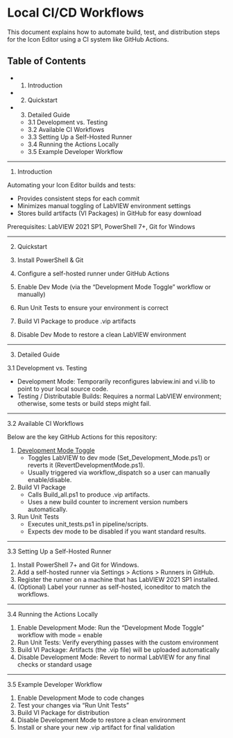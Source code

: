 # Local CI/CD Workflows

This document explains how to automate build, test, and distribution steps for the Icon Editor using a CI system like GitHub Actions.

## Table of Contents

- 1. Introduction
- 2. Quickstart
- 3. Detailed Guide
  - 3.1 Development vs. Testing
  - 3.2 Available CI Workflows
  - 3.3 Setting Up a Self-Hosted Runner
  - 3.4 Running the Actions Locally
  - 3.5 Example Developer Workflow

---

1. Introduction

Automating your Icon Editor builds and tests:
- Provides consistent steps for each commit
- Minimizes manual toggling of LabVIEW environment settings
- Stores build artifacts (VI Packages) in GitHub for easy download

Prerequisites: LabVIEW 2021 SP1, PowerShell 7+, Git for Windows

---

2. Quickstart

1. Install PowerShell & Git
2. Configure a self-hosted runner under GitHub Actions
3. Enable Dev Mode (via the “Development Mode Toggle” workflow or manually)
4. Run Unit Tests to ensure your environment is correct
5. Build VI Package to produce .vip artifacts
6. Disable Dev Mode to restore a clean LabVIEW environment

---

3. Detailed Guide

3.1 Development vs. Testing

- Development Mode:
  Temporarily reconfigures labview.ini and vi.lib to point to your local source code.
- Testing / Distributable Builds:
  Requires a normal LabVIEW environment; otherwise, some tests or build steps might fail.

---

3.2 Available CI Workflows

Below are the key GitHub Actions for this repository:

1. [Development Mode Toggle](actions\development-mode-toggle.md)
   - Toggles LabVIEW to dev mode (Set_Development_Mode.ps1) or reverts it (RevertDevelopmentMode.ps1).
   - Usually triggered via workflow_dispatch so a user can manually enable/disable.
2. Build VI Package
   - Calls Build_all.ps1 to produce .vip artifacts.
   - Uses a new build counter to increment version numbers automatically.
3. Run Unit Tests
   - Executes unit_tests.ps1 in pipeline/scripts.
   - Expects dev mode to be disabled if you want standard results.

---

3.3 Setting Up a Self-Hosted Runner

1. Install PowerShell 7+ and Git for Windows.
2. Add a self-hosted runner via Settings > Actions > Runners in GitHub.
3. Register the runner on a machine that has LabVIEW 2021 SP1 installed.
4. (Optional) Label your runner as self-hosted, iconeditor to match the workflows.

---

3.4 Running the Actions Locally

1. Enable Development Mode: Run the “Development Mode Toggle” workflow with mode = enable
2. Run Unit Tests: Verify everything passes with the custom environment
3. Build VI Package: Artifacts (the .vip file) will be uploaded automatically
4. Disable Development Mode: Revert to normal LabVIEW for any final checks or standard usage

---

3.5 Example Developer Workflow

1. Enable Development Mode to code changes
2. Test your changes via “Run Unit Tests”
3. Build VI Package for distribution
4. Disable Development Mode to restore a clean environment
5. Install or share your new .vip artifact for final validation